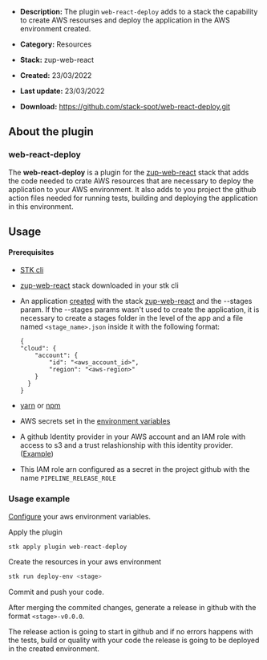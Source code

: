 - **Description:** The plugin `web-react-deploy` adds to a stack the capability to create AWS resourses and deploy the application in the AWS environment created.

- **Category:** Resources
- **Stack:** zup-web-react
- **Created:** 23/03/2022
- **Last update:** 23/03/2022
- **Download:** https://github.com/stack-spot/web-react-deploy.git

## **About the plugin**

### **web-react-deploy**

The **web-react-deploy** is a plugin for the [zup-web-react](https://github.com/stack-spot/zup-web-react) stack that adds the code needed to crate AWS resources that are necessary to deploy the application to your AWS environment. It also adds to you project the github action files needed for running tests, building and deploying the application in this environment.

## **Usage**

#### **Prerequisites**

- [STK cli](https://docs.stackspot.com.br/v3.2.0/docs/stk-cli/installation/)
- [zup-web-react](https://github.com/stack-spot/zup-web-react) stack downloaded in your stk cli
- An application [created](https://docs.stackspot.com/v3.0.0/stk-cli/commands/commands-list/stk-create-app/) with the stack [zup-web-react](https://github.com/stack-spot/zup-web-react) and the --stages param. If the --stages params wasn't used to create the application, it is necessary to create a stages folder in the level of the app and a file named `<stage_name>.json` inside it with the following format:

  ```
  {
  "cloud": {
      "account": {
          "id": "<aws_account_id>",
          "region": "<aws-region>"
      }
    }
  }
  ```

- [yarn](https://classic.yarnpkg.com/lang/en/docs/install/#mac-stable) or [npm](https://nodejs.org/en/)
- AWS secrets set in the [environment variables](https://docs.aws.amazon.com/cli/latest/userguide/cli-configure-envvars.html#envvars-set)
- A github Identity provider in your AWS account and an IAM role with access to s3 and a trust relashionship with this identity provider. ([Example](https://github.com/aws-actions/configure-aws-credentials#sample-iam-role-cloudformation-template))
- This IAM role arn configured as a secret in the project github with the name `PIPELINE_RELEASE_ROLE`

### **Usage example**

[Configure](https://docs.aws.amazon.com/cli/latest/userguide/cli-configure-envvars.html#envvars-set) your aws environment variables.

Apply the plugin

```bash
stk apply plugin web-react-deploy
```

Create the resources in your aws environment

```bash
stk run deploy-env <stage>
```

Commit and push your code.

After merging the commited changes, generate a release in github with the format `<stage>-v0.0.0`.

The release action is going to start in github and if no errors happens with the tests, build or quality with your code the release is going to be deployed in the created environment.
